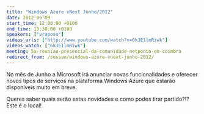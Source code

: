 ```yaml
---
title: "Windows Azure vNext Junho/2012"
date: 2012-06-09
start_time: 12:00:00 +0100
end_time: 13:30:00 +0100
speakers: ["vraposo"]
videos_urls: ["http://www.youtube.com/watch?v=6kJE1lmRiwk"]
videos_watch: ["6kJE1lmRiwk"]
meeting: 5a-reuniao-presencial-da-comunidade-netponto-em-coimbra
redirect_from: /sessao/windows-azure-vnext-junho-2012/
---
```

No mês de Junho a Microsoft irá anunciar novas funcionalidades e oferecer novos tipos de serviços na plataforma Windows Azure que estarão disponíveis muito em breve.

Queres saber quais serão estas novidades e como podes tirar partido?!? Este é o local!
